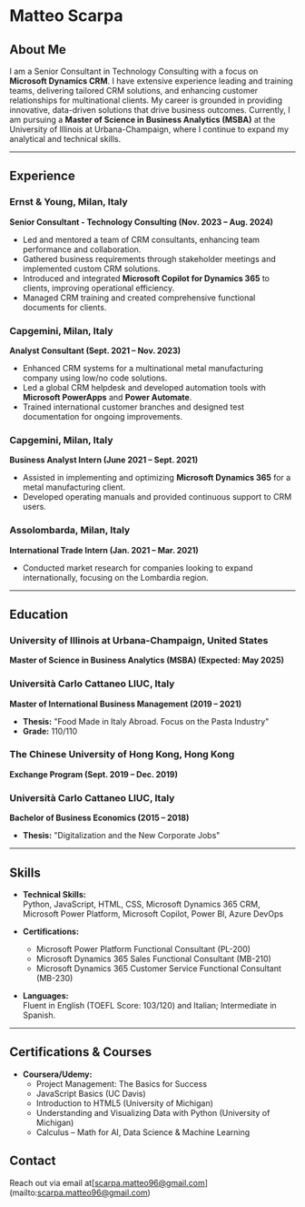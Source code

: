 # Matteo Scarpa

## About Me
I am a Senior Consultant in Technology Consulting with a focus on **Microsoft Dynamics CRM**. I have extensive experience leading and training teams, delivering tailored CRM solutions, and enhancing customer relationships for multinational clients. My career is grounded in providing innovative, data-driven solutions that drive business outcomes. Currently, I am pursuing a **Master of Science in Business Analytics (MSBA)** at the University of Illinois at Urbana-Champaign, where I continue to expand my analytical and technical skills.

---

## Experience

### **Ernst & Young, Milan, Italy**  
**Senior Consultant - Technology Consulting (Nov. 2023 – Aug. 2024)**  
- Led and mentored a team of CRM consultants, enhancing team performance and collaboration.
- Gathered business requirements through stakeholder meetings and implemented custom CRM solutions.
- Introduced and integrated **Microsoft Copilot for Dynamics 365** to clients, improving operational efficiency.
- Managed CRM training and created comprehensive functional documents for clients.

### **Capgemini, Milan, Italy**  
**Analyst Consultant (Sept. 2021 – Nov. 2023)**  
- Enhanced CRM systems for a multinational metal manufacturing company using low/no code solutions.
- Led a global CRM helpdesk and developed automation tools with **Microsoft PowerApps** and **Power Automate**.
- Trained international customer branches and designed test documentation for ongoing improvements.

### **Capgemini, Milan, Italy**  
**Business Analyst Intern (June 2021 – Sept. 2021)**  
- Assisted in implementing and optimizing **Microsoft Dynamics 365** for a metal manufacturing client.
- Developed operating manuals and provided continuous support to CRM users.

### **Assolombarda, Milan, Italy**  
**International Trade Intern (Jan. 2021 – Mar. 2021)**  
- Conducted market research for companies looking to expand internationally, focusing on the Lombardia region.

---

## Education

### **University of Illinois at Urbana-Champaign, United States**  
**Master of Science in Business Analytics (MSBA) (Expected: May 2025)**  

### **Università Carlo Cattaneo LIUC, Italy**  
**Master of International Business Management (2019 – 2021)**  
- **Thesis:** "Food Made in Italy Abroad. Focus on the Pasta Industry"
- **Grade:** 110/110

### **The Chinese University of Hong Kong, Hong Kong**  
**Exchange Program (Sept. 2019 – Dec. 2019)**

### **Università Carlo Cattaneo LIUC, Italy**  
**Bachelor of Business Economics (2015 – 2018)**  
- **Thesis:** "Digitalization and the New Corporate Jobs"

---

## Skills

- **Technical Skills:**  
  Python, JavaScript, HTML, CSS, Microsoft Dynamics 365 CRM, Microsoft Power Platform, Microsoft Copilot, Power BI, Azure DevOps

- **Certifications:**  
  - Microsoft Power Platform Functional Consultant (PL-200)  
  - Microsoft Dynamics 365 Sales Functional Consultant (MB-210)  
  - Microsoft Dynamics 365 Customer Service Functional Consultant (MB-230)

- **Languages:**  
  Fluent in English (TOEFL Score: 103/120) and Italian; Intermediate in Spanish.

---

## Certifications & Courses
- **Coursera/Udemy:**  
  - Project Management: The Basics for Success  
  - JavaScript Basics (UC Davis)  
  - Introduction to HTML5 (University of Michigan)  
  - Understanding and Visualizing Data with Python (University of Michigan)  
  - Calculus – Math for AI, Data Science & Machine Learning

## Contact
Reach out via email at[scarpa.matteo96@gmail.com] (mailto:scarpa.matteo96@gmail.com)


